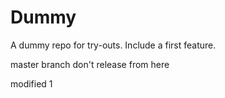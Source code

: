 Dummy
=====

A dummy repo for try-outs.
Include a first feature.

master branch don't release from here 

modified 1
